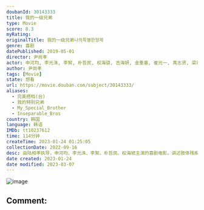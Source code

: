 ```yaml
---
doubanId: 30143333
title: 我的一级兄弟
type: Movie
score: 8.3
myRating: 
originalTitle: 我的一级兄弟나의특별한형제
genre: 喜剧
datePublished: 2019-05-01
director: 尹尚孝
actor: 申河均, 李光洙, 李絮, 朴哲民, 权海骁, 吉海妍, 金重基, 崔光一, 禹志贤, 梁素敏, 韩星, 金旻錫, 辛安金, 金景南, 金玄彬, 郑侑敏, 金子英, 裴明真, 金基天, 高奉久, 李道烨, 姜恩雅, 金汉娜, 杨祖儿, 金熙昌, 安智浩
author: 尹尚孝
tags: [Movie]
state: 想看
url: https://movie.douban.com/subject/30143333/
aliases:
  - 完美搭档(台)
  - 我的特别兄弟
  - My_Special_Brother
  - Inseparable_Bros
country: 韩国
language: 韩语
IMDb: tt10237612
time: 114分钟
createTime: 2023-01-24 01:25:05
collectionDate: 2022-09-16
desc: 由陆相孝执导，申河均、李光洙、李絮、朴哲民、权海虓主演的喜剧电影，讲述肢体残疾一级的男子与精神障碍一级的男子相遇后发生的故事。
date created: 2023-01-24
date modified: 2023-03-07
---
```


![image](p2548467439.jpg)

Comment:
---
